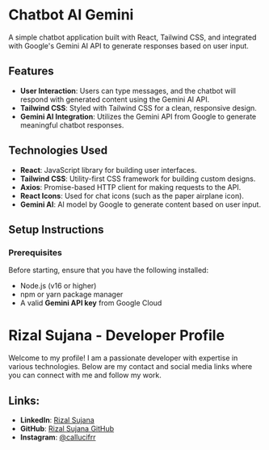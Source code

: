 # Chatbot AI Gemini

A simple chatbot application built with React, Tailwind CSS, and integrated with Google's Gemini AI API to generate responses based on user input.

## Features
- **User Interaction**: Users can type messages, and the chatbot will respond with generated content using the Gemini AI API.
- **Tailwind CSS**: Styled with Tailwind CSS for a clean, responsive design.
- **Gemini AI Integration**: Utilizes the Gemini API from Google to generate meaningful chatbot responses.

## Technologies Used
- **React**: JavaScript library for building user interfaces.
- **Tailwind CSS**: Utility-first CSS framework for building custom designs.
- **Axios**: Promise-based HTTP client for making requests to the API.
- **React Icons**: Used for chat icons (such as the paper airplane icon).
- **Gemini AI**: AI model by Google to generate content based on user input.

## Setup Instructions

### Prerequisites

Before starting, ensure that you have the following installed:
- Node.js (v16 or higher)
- npm or yarn package manager
- A valid **Gemini API key** from Google Cloud


# Rizal Sujana - Developer Profile

Welcome to my profile! I am a passionate developer with expertise in various technologies. Below are my contact and social media links where you can connect with me and follow my work.

## Links:
- **LinkedIn**: [Rizal Sujana](https://www.linkedin.com/in/rizalsujana)
- **GitHub**: [Rizal Sujana GitHub](https://github.com/rabbitdev)
- **Instagram**: [@callucifrr](https://www.instagram.com/callucifrr)
